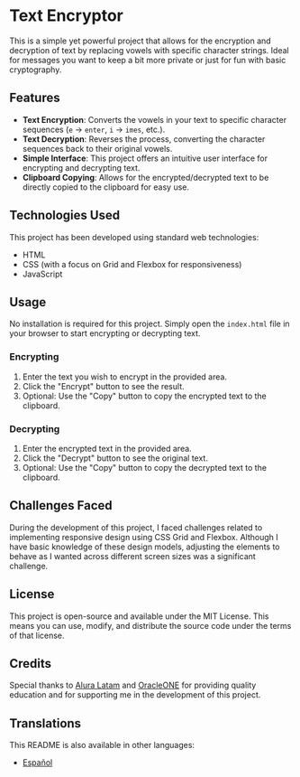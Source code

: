 # Text Encryptor

This is a simple yet powerful project that allows for the encryption and decryption of text by replacing vowels with specific character strings. Ideal for messages you want to keep a bit more private or just for fun with basic cryptography.

## Features

- **Text Encryption**: Converts the vowels in your text to specific character sequences (`e` -> `enter`, `i` -> `imes`, etc.).
- **Text Decryption**: Reverses the process, converting the character sequences back to their original vowels.
- **Simple Interface**: This project offers an intuitive user interface for encrypting and decrypting text.
- **Clipboard Copying**: Allows for the encrypted/decrypted text to be directly copied to the clipboard for easy use.

## Technologies Used

This project has been developed using standard web technologies:

- HTML
- CSS (with a focus on Grid and Flexbox for responsiveness)
- JavaScript

## Usage

No installation is required for this project. Simply open the `index.html` file in your browser to start encrypting or decrypting text.

### Encrypting

1. Enter the text you wish to encrypt in the provided area.
2. Click the "Encrypt" button to see the result.
3. Optional: Use the "Copy" button to copy the encrypted text to the clipboard.

### Decrypting

1. Enter the encrypted text in the provided area.
2. Click the "Decrypt" button to see the original text.
3. Optional: Use the "Copy" button to copy the decrypted text to the clipboard.

## Challenges Faced

During the development of this project, I faced challenges related to implementing responsive design using CSS Grid and Flexbox. Although I have basic knowledge of these design models, adjusting the elements to behave as I wanted across different screen sizes was a significant challenge.

## License

This project is open-source and available under the MIT License. This means you can use, modify, and distribute the source code under the terms of that license.

## Credits

Special thanks to [Alura Latam](https://www.alura.com.br/) and [OracleONE](https://www.oracle.com/) for providing quality education and for supporting me in the development of this project.

## Translations

This README is also available in other languages:

- [Español](README.es.md)
